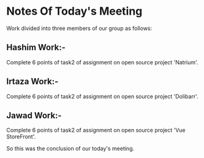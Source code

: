 # Notes Of Today's Meeting
Work divided into three members of our group as follows:

## Hashim Work:-
Complete 6 points of task2 of assignment on open source project 'Natrium'.

## Irtaza Work:-
Complete 6 points of task2 of assignment on open source project 'Dolibarr'.

## Jawad Work:-
Complete 6 points of task2 of assignment on open source project 'Vue StoreFront'.

So this was the conclusion of our today's meeting.
